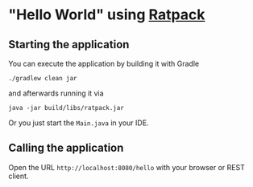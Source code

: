 # "Hello World" using [Ratpack](https://ratpack.io)

## Starting the application

You can execute the application by building it with Gradle
```
./gradlew clean jar
```
and afterwards running it via
```
java -jar build/libs/ratpack.jar 
```

Or you just start the `Main.java` in your IDE.

## Calling the application
Open the URL `http://localhost:8080/hello` with your browser or REST client.

